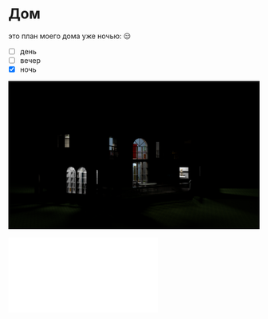 # Дом
это план моего дома уже ночью: :expressionless:

- [ ] день
- [ ] вечер
- [x] ночь

![](img/house_03.png)

![вернуться](README.md)